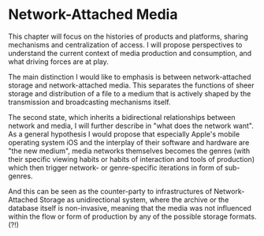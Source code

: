 # Network-Attached Media

This chapter will focus on the histories of products and platforms, sharing mechanisms and centralization of access.
I will propose perspectives to understand the current context of media production and consumption, and what driving forces are at play.

The main distinction I would like to emphasis is between network-attached storage and network-attached media.
This separates the functions of sheer storage and distribution of a file to a medium that is actively shaped by the transmission and broadcasting mechanisms itself.

The second state, which inherits a bidirectional relationships between network and media, I will further describe in "what does the network want". As a general hypothesis I would propose that especially Apple's mobile operating system iOS and the interplay of their software and hardware are "the new medium", media networks themselves becomes the genres (with their specific viewing habits or habits of interaction and tools of production) which then trigger network- or genre-specific iterations in form of sub-genres.

And this can be seen as the counter-party to infrastructures of Network-Attached Storage as unidirectional system, where the archive or the database itself is non-invasive, meaning that the media was not influenced within the flow or form of production by any of the possible storage formats.(?!)
